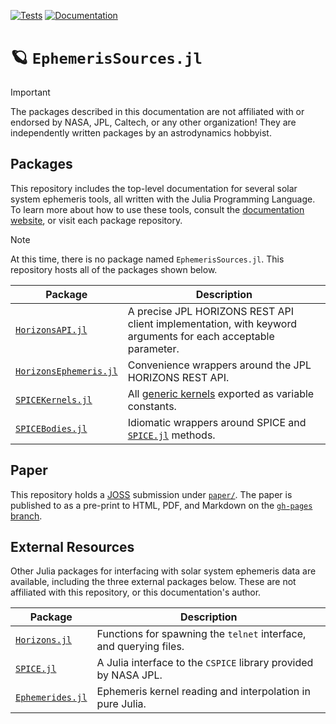 [![Tests](https://github.com/cadojo/EphemerisSources.jl/actions/workflows/Tests.yml/badge.svg)](https://github.com/cadojo/EphemerisSources.jl/actions/workflows/Tests.yml)
[![Documentation](https://github.com/cadojo/EphemerisSources.jl/actions/workflows/Documentation.yml/badge.svg)](https://github.com/cadojo/EphemerisSources.jl/actions/workflows/Documentation.yml)

# 🪐 `EphemerisSources.jl`

> [!IMPORTANT]
>
> The packages described in this documentation are not affiliated with or
> endorsed by NASA, JPL, Caltech, or any other organization! They are
> independently written packages by an astrodynamics hobbyist.

## Packages

This repository includes the top-level documentation for several solar system
ephemeris tools, all written with the Julia Programming Language. To learn
more about how to use these tools, consult the
[documentation website](https://ephemeris.loopy.codes), or visit each package
repository.

> [!NOTE]
>
> At this time, there is no package named `EphemerisSources.jl`. This repository
> hosts all of the packages shown below.

| Package                                                                  | Description                                                                                                  |
| ------------------------------------------------------------------------ | ------------------------------------------------------------------------------------------------------------ |
| [`HorizonsAPI.jl`](lib/HorizonsAPI)             | A precise JPL HORIZONS REST API client implementation, with keyword arguments for each acceptable parameter. |
| [`HorizonsEphemeris.jl`](lib/HorizonsEphemeris) | Convenience wrappers around the JPL HORIZONS REST API.                                                       |
| [`SPICEKernels.jl`](lib/SPICEKernels)           | All [generic kernels](https://naif.jpl.nasa.gov/naif/data_generic.html) exported as variable constants.      |
| [`SPICEBodies.jl`](lib/SPICEBodies)             | Idiomatic wrappers around SPICE and [`SPICE.jl`](https://github.com/JuliaAstro/SPICE.jl) methods.            |

## Paper

This repository holds a [JOSS](https://joss.theoj.org) submission under
[`paper/`](paper/paper.md). The paper is published to as a pre-print to
HTML, PDF, and Markdown on the [`gh-pages` branch](https://ephemeris.loopy.codes/paper).

## External Resources

Other Julia packages for interfacing with solar system ephemeris data are
available, including the three external packages below. These are not affiliated
with this repository, or this documentation's author.

| Package                                                                       | Description                                                        |
| ----------------------------------------------------------------------------- | ------------------------------------------------------------------ |
| [`Horizons.jl`](https://github.com/PerezHz/HORIZONS.jl)                       | Functions for spawning the `telnet` interface, and querying files. |
| [`SPICE.jl`](https://github.com/JuliaAstro/SPICE.jl)                          | A Julia interface to the `CSPICE` library provided by NASA JPL.    |
| [`Ephemerides.jl`](https://github.com/JuliaSpaceMissionDesign/Ephemerides.jl) | Ephemeris kernel reading and interpolation in pure Julia.          |
